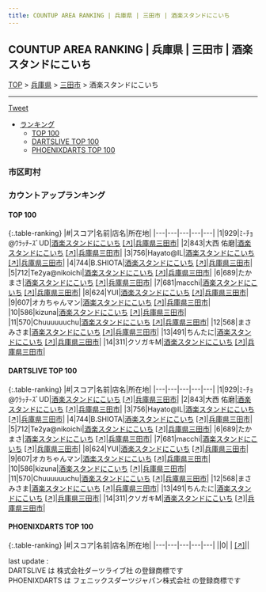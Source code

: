 ```yaml
---
title: COUNTUP AREA RANKING | 兵庫県 | 三田市 | 酒楽スタンドにこいち
---
```

## COUNTUP AREA RANKING | 兵庫県 | 三田市 | 酒楽スタンドにこいち

[TOP](/darts/rank/) > [兵庫県](/darts/rank/兵庫県/) > [三田市](/darts/rank/兵庫県/三田市/) > 酒楽スタンドにこいち

___

<a href="https://twitter.com/share?ref_src=twsrc%5Etfw" data-text="COUNTUP AREA RANKING | 兵庫県三田市酒楽スタンドにこいち" class="twitter-share-button" data-hashtags="DARTSLIVE,PHOENIXDARTS,darts,ダーツ" data-show-count="false">Tweet</a>

* [ランキング](#カウントアップランキング)
    * [TOP 100](#top-100)
    * [DARTSLIVE TOP 100](#dartslive-top-100)
    * [PHOENIXDARTS TOP 100](#phoenixdarts-top-100)

### 市区町村

<ul>

</ul>

### カウントアップランキング

#### TOP 100



{:.table-ranking}
|#|スコア|名前|店名|所在地|
|---|---|---|---|---|
|1|929|<span class="rank-name-dl">ﾐ-ﾁｮ@ｳﾗｯﾁ-ｽﾞUD</span>|<a href="/darts/rank/shops/6a7d96fbe42b8f300d9b047a20a7ba1e.html">酒楽スタンドにこいち</a> <a href="https://search.dartslive.com/jp/shop/6a7d96fbe42b8f300d9b047a20a7ba1e">[↗]</a>|<a href="/darts/rank/兵庫県/三田市">兵庫県三田市</a>|
|2|843|<span class="rank-name-dl">大西 佑磨</span>|<a href="/darts/rank/shops/6a7d96fbe42b8f300d9b047a20a7ba1e.html">酒楽スタンドにこいち</a> <a href="https://search.dartslive.com/jp/shop/6a7d96fbe42b8f300d9b047a20a7ba1e">[↗]</a>|<a href="/darts/rank/兵庫県/三田市">兵庫県三田市</a>|
|3|756|<span class="rank-name-dl">Hayato@IL</span>|<a href="/darts/rank/shops/6a7d96fbe42b8f300d9b047a20a7ba1e.html">酒楽スタンドにこいち</a> <a href="https://search.dartslive.com/jp/shop/6a7d96fbe42b8f300d9b047a20a7ba1e">[↗]</a>|<a href="/darts/rank/兵庫県/三田市">兵庫県三田市</a>|
|4|744|<span class="rank-name-dl">B.SHIOTA</span>|<a href="/darts/rank/shops/6a7d96fbe42b8f300d9b047a20a7ba1e.html">酒楽スタンドにこいち</a> <a href="https://search.dartslive.com/jp/shop/6a7d96fbe42b8f300d9b047a20a7ba1e">[↗]</a>|<a href="/darts/rank/兵庫県/三田市">兵庫県三田市</a>|
|5|712|<span class="rank-name-dl">Te2ya@nikoichi</span>|<a href="/darts/rank/shops/6a7d96fbe42b8f300d9b047a20a7ba1e.html">酒楽スタンドにこいち</a> <a href="https://search.dartslive.com/jp/shop/6a7d96fbe42b8f300d9b047a20a7ba1e">[↗]</a>|<a href="/darts/rank/兵庫県/三田市">兵庫県三田市</a>|
|6|689|<span class="rank-name-dl">たかまさ</span>|<a href="/darts/rank/shops/6a7d96fbe42b8f300d9b047a20a7ba1e.html">酒楽スタンドにこいち</a> <a href="https://search.dartslive.com/jp/shop/6a7d96fbe42b8f300d9b047a20a7ba1e">[↗]</a>|<a href="/darts/rank/兵庫県/三田市">兵庫県三田市</a>|
|7|681|<span class="rank-name-dl">macchi</span>|<a href="/darts/rank/shops/6a7d96fbe42b8f300d9b047a20a7ba1e.html">酒楽スタンドにこいち</a> <a href="https://search.dartslive.com/jp/shop/6a7d96fbe42b8f300d9b047a20a7ba1e">[↗]</a>|<a href="/darts/rank/兵庫県/三田市">兵庫県三田市</a>|
|8|624|<span class="rank-name-dl">YUI</span>|<a href="/darts/rank/shops/6a7d96fbe42b8f300d9b047a20a7ba1e.html">酒楽スタンドにこいち</a> <a href="https://search.dartslive.com/jp/shop/6a7d96fbe42b8f300d9b047a20a7ba1e">[↗]</a>|<a href="/darts/rank/兵庫県/三田市">兵庫県三田市</a>|
|9|607|<span class="rank-name-dl">オカちゃんマン</span>|<a href="/darts/rank/shops/6a7d96fbe42b8f300d9b047a20a7ba1e.html">酒楽スタンドにこいち</a> <a href="https://search.dartslive.com/jp/shop/6a7d96fbe42b8f300d9b047a20a7ba1e">[↗]</a>|<a href="/darts/rank/兵庫県/三田市">兵庫県三田市</a>|
|10|586|<span class="rank-name-dl">kizuna</span>|<a href="/darts/rank/shops/6a7d96fbe42b8f300d9b047a20a7ba1e.html">酒楽スタンドにこいち</a> <a href="https://search.dartslive.com/jp/shop/6a7d96fbe42b8f300d9b047a20a7ba1e">[↗]</a>|<a href="/darts/rank/兵庫県/三田市">兵庫県三田市</a>|
|11|570|<span class="rank-name-dl">Chuuuuuuchu</span>|<a href="/darts/rank/shops/6a7d96fbe42b8f300d9b047a20a7ba1e.html">酒楽スタンドにこいち</a> <a href="https://search.dartslive.com/jp/shop/6a7d96fbe42b8f300d9b047a20a7ba1e">[↗]</a>|<a href="/darts/rank/兵庫県/三田市">兵庫県三田市</a>|
|12|568|<span class="rank-name-dl">まさみさま</span>|<a href="/darts/rank/shops/6a7d96fbe42b8f300d9b047a20a7ba1e.html">酒楽スタンドにこいち</a> <a href="https://search.dartslive.com/jp/shop/6a7d96fbe42b8f300d9b047a20a7ba1e">[↗]</a>|<a href="/darts/rank/兵庫県/三田市">兵庫県三田市</a>|
|13|491|<span class="rank-name-dl">ちんたに</span>|<a href="/darts/rank/shops/6a7d96fbe42b8f300d9b047a20a7ba1e.html">酒楽スタンドにこいち</a> <a href="https://search.dartslive.com/jp/shop/6a7d96fbe42b8f300d9b047a20a7ba1e">[↗]</a>|<a href="/darts/rank/兵庫県/三田市">兵庫県三田市</a>|
|14|311|<span class="rank-name-dl">クソガキM</span>|<a href="/darts/rank/shops/6a7d96fbe42b8f300d9b047a20a7ba1e.html">酒楽スタンドにこいち</a> <a href="https://search.dartslive.com/jp/shop/6a7d96fbe42b8f300d9b047a20a7ba1e">[↗]</a>|<a href="/darts/rank/兵庫県/三田市">兵庫県三田市</a>|


#### DARTSLIVE TOP 100



{:.table-ranking}
|#|スコア|名前|店名|所在地|
|---|---|---|---|---|
|1|929|<span class="rank-name-dl">ﾐ-ﾁｮ@ｳﾗｯﾁ-ｽﾞUD</span>|<a href="/darts/rank/shops/6a7d96fbe42b8f300d9b047a20a7ba1e.html">酒楽スタンドにこいち</a> <a href="https://search.dartslive.com/jp/shop/6a7d96fbe42b8f300d9b047a20a7ba1e">[↗]</a>|<a href="/darts/rank/兵庫県/三田市">兵庫県三田市</a>|
|2|843|<span class="rank-name-dl">大西 佑磨</span>|<a href="/darts/rank/shops/6a7d96fbe42b8f300d9b047a20a7ba1e.html">酒楽スタンドにこいち</a> <a href="https://search.dartslive.com/jp/shop/6a7d96fbe42b8f300d9b047a20a7ba1e">[↗]</a>|<a href="/darts/rank/兵庫県/三田市">兵庫県三田市</a>|
|3|756|<span class="rank-name-dl">Hayato@IL</span>|<a href="/darts/rank/shops/6a7d96fbe42b8f300d9b047a20a7ba1e.html">酒楽スタンドにこいち</a> <a href="https://search.dartslive.com/jp/shop/6a7d96fbe42b8f300d9b047a20a7ba1e">[↗]</a>|<a href="/darts/rank/兵庫県/三田市">兵庫県三田市</a>|
|4|744|<span class="rank-name-dl">B.SHIOTA</span>|<a href="/darts/rank/shops/6a7d96fbe42b8f300d9b047a20a7ba1e.html">酒楽スタンドにこいち</a> <a href="https://search.dartslive.com/jp/shop/6a7d96fbe42b8f300d9b047a20a7ba1e">[↗]</a>|<a href="/darts/rank/兵庫県/三田市">兵庫県三田市</a>|
|5|712|<span class="rank-name-dl">Te2ya@nikoichi</span>|<a href="/darts/rank/shops/6a7d96fbe42b8f300d9b047a20a7ba1e.html">酒楽スタンドにこいち</a> <a href="https://search.dartslive.com/jp/shop/6a7d96fbe42b8f300d9b047a20a7ba1e">[↗]</a>|<a href="/darts/rank/兵庫県/三田市">兵庫県三田市</a>|
|6|689|<span class="rank-name-dl">たかまさ</span>|<a href="/darts/rank/shops/6a7d96fbe42b8f300d9b047a20a7ba1e.html">酒楽スタンドにこいち</a> <a href="https://search.dartslive.com/jp/shop/6a7d96fbe42b8f300d9b047a20a7ba1e">[↗]</a>|<a href="/darts/rank/兵庫県/三田市">兵庫県三田市</a>|
|7|681|<span class="rank-name-dl">macchi</span>|<a href="/darts/rank/shops/6a7d96fbe42b8f300d9b047a20a7ba1e.html">酒楽スタンドにこいち</a> <a href="https://search.dartslive.com/jp/shop/6a7d96fbe42b8f300d9b047a20a7ba1e">[↗]</a>|<a href="/darts/rank/兵庫県/三田市">兵庫県三田市</a>|
|8|624|<span class="rank-name-dl">YUI</span>|<a href="/darts/rank/shops/6a7d96fbe42b8f300d9b047a20a7ba1e.html">酒楽スタンドにこいち</a> <a href="https://search.dartslive.com/jp/shop/6a7d96fbe42b8f300d9b047a20a7ba1e">[↗]</a>|<a href="/darts/rank/兵庫県/三田市">兵庫県三田市</a>|
|9|607|<span class="rank-name-dl">オカちゃんマン</span>|<a href="/darts/rank/shops/6a7d96fbe42b8f300d9b047a20a7ba1e.html">酒楽スタンドにこいち</a> <a href="https://search.dartslive.com/jp/shop/6a7d96fbe42b8f300d9b047a20a7ba1e">[↗]</a>|<a href="/darts/rank/兵庫県/三田市">兵庫県三田市</a>|
|10|586|<span class="rank-name-dl">kizuna</span>|<a href="/darts/rank/shops/6a7d96fbe42b8f300d9b047a20a7ba1e.html">酒楽スタンドにこいち</a> <a href="https://search.dartslive.com/jp/shop/6a7d96fbe42b8f300d9b047a20a7ba1e">[↗]</a>|<a href="/darts/rank/兵庫県/三田市">兵庫県三田市</a>|
|11|570|<span class="rank-name-dl">Chuuuuuuchu</span>|<a href="/darts/rank/shops/6a7d96fbe42b8f300d9b047a20a7ba1e.html">酒楽スタンドにこいち</a> <a href="https://search.dartslive.com/jp/shop/6a7d96fbe42b8f300d9b047a20a7ba1e">[↗]</a>|<a href="/darts/rank/兵庫県/三田市">兵庫県三田市</a>|
|12|568|<span class="rank-name-dl">まさみさま</span>|<a href="/darts/rank/shops/6a7d96fbe42b8f300d9b047a20a7ba1e.html">酒楽スタンドにこいち</a> <a href="https://search.dartslive.com/jp/shop/6a7d96fbe42b8f300d9b047a20a7ba1e">[↗]</a>|<a href="/darts/rank/兵庫県/三田市">兵庫県三田市</a>|
|13|491|<span class="rank-name-dl">ちんたに</span>|<a href="/darts/rank/shops/6a7d96fbe42b8f300d9b047a20a7ba1e.html">酒楽スタンドにこいち</a> <a href="https://search.dartslive.com/jp/shop/6a7d96fbe42b8f300d9b047a20a7ba1e">[↗]</a>|<a href="/darts/rank/兵庫県/三田市">兵庫県三田市</a>|
|14|311|<span class="rank-name-dl">クソガキM</span>|<a href="/darts/rank/shops/6a7d96fbe42b8f300d9b047a20a7ba1e.html">酒楽スタンドにこいち</a> <a href="https://search.dartslive.com/jp/shop/6a7d96fbe42b8f300d9b047a20a7ba1e">[↗]</a>|<a href="/darts/rank/兵庫県/三田市">兵庫県三田市</a>|


#### PHOENIXDARTS TOP 100



{:.table-ranking}
|#|スコア|名前|店名|所在地|
|---|---|---|---|---|
||0|<span class="rank-name-dl"> </span>|<a href="/darts/rank/shops/.html"></a> <a href="">[↗]</a>|<a href="/darts/rank//"></a>|


<div class="footer border-top border-gray-light mt-5 pt-3 text-right text-gray">
    last update : <span style="font-weight: italic" id="foot_last_modified"></span><br />
    DARTSLIVE は 株式会社ダーツライブ社 の登録商標です<br />
    PHOENIXDARTS は フェニックスダーツジャパン株式会社 の登録商標です<br />
</div>

<script src="https://cdnjs.cloudflare.com/ajax/libs/jquery.tablesorter/2.31.3/js/jquery.tablesorter.min.js" integrity="sha512-qzgd5cYSZcosqpzpn7zF2ZId8f/8CHmFKZ8j7mU4OUXTNRd5g+ZHBPsgKEwoqxCtdQvExE5LprwwPAgoicguNg==" crossorigin="anonymous" referrerpolicy="no-referrer"></script>
<link rel="stylesheet" href="https://cdnjs.cloudflare.com/ajax/libs/jquery.tablesorter/2.31.3/css/theme.default.min.css" integrity="sha512-wghhOJkjQX0Lh3NSWvNKeZ0ZpNn+SPVXX1Qyc9OCaogADktxrBiBdKGDoqVUOyhStvMBmJQ8ZdMHiR3wuEq8+w==" crossorigin="anonymous" referrerpolicy="no-referrer" />
<script>
$(function() {
    $(".table-ranking").tablesorter({sortList:[[0, 0]]});
    $("#foot_last_modified").text(formatDate(new Date(document.lastModified), 'yyyy-MM-dd HH:mm:ss'));
});
</script>

<script async src="https://platform.twitter.com/widgets.js" charset="utf-8"></script>